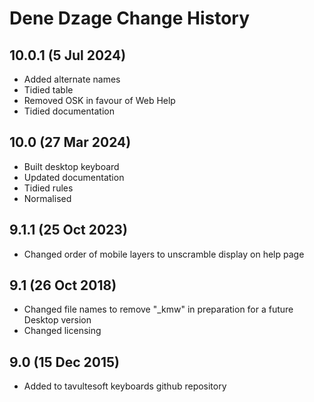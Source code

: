 Dene Dzage Change History
============================
10.0.1 (5 Jul 2024)
-----------------
* Added alternate names
* Tidied table
* Removed OSK in favour of Web Help
* Tidied documentation

10.0 (27 Mar 2024)
-----------------
* Built desktop keyboard
* Updated documentation
* Tidied rules
* Normalised

9.1.1 (25 Oct 2023)
-----------------
* Changed order of mobile layers to unscramble display on help page

9.1 (26 Oct 2018)
-----------------
* Changed file names to remove "_kmw" in preparation for a future Desktop version
* Changed licensing

9.0 (15 Dec 2015)
-----------------

* Added to tavultesoft keyboards github repository
